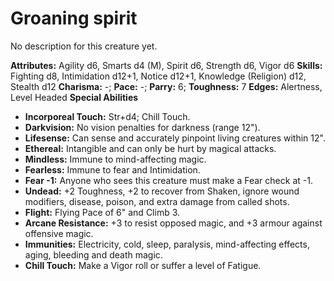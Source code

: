 # Groaning spirit

No description for this creature yet.

**Attributes:** Agility d6, Smarts d4 (M), Spirit d6, Strength d6, Vigor
d6
**Skills:** Fighting d8, Intimidation d12+1, Notice d12+1, Knowledge
(Religion) d12, Stealth d12
**Charisma:** -; **Pace:** -; **Parry:** 6; **Toughness:** 7
**Edges:** Alertness, Level Headed
**Special Abilities**

- **Incorporeal Touch:** Str+d4; Chill Touch.
- **Darkvision:** No vision penalties for darkness (range 12").
- **Lifesense:** Can sense and accurately pinpoint living creatures
within 12".
- **Ethereal:** Intangible and can only be hurt by magical attacks.
- **Mindless:** Immune to mind-affecting magic.
- **Fearless:** Immune to fear and Intimidation.
- **Fear -1:** Anyone who sees this creature must make a Fear check at
-1.
- **Undead:** +2 Toughness, +2 to recover from Shaken, ignore wound
modifiers, disease, poison, and extra damage from called shots.
- **Flight:** Flying Pace of 6" and Climb 3.
- **Arcane Resistance:** +3 to resist opposed magic, and +3 armour
against offensive magic.
- **Immunities:** Electricity, cold, sleep, paralysis, mind-affecting
effects, aging, bleeding and death magic.
- **Chill Touch:** Make a Vigor roll or suffer a level of Fatigue.
